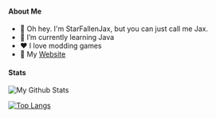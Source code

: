 #### About Me

- 👋 Oh hey. I'm StarFallenJax, but you can just call me Jax.
- 🌱 I’m currently learning Java
- ❤️ I love modding games
- 💾 My [Website](https://starfallenjax.xyz)

#### Stats
![My Github Stats](https://github-readme-stats.vercel.app/api?username=starfallenjax&show_icons=true&theme=tokyonight)

[![Top Langs](https://github-readme-stats.vercel.app/api/top-langs/?username=starfallenjax&layout=compact)](https://github.com/anuraghazra/github-readme-stats)

<!---
SpaceManJax is a ✨ special ✨ repository because its `README.md` (this file) appears on your GitHub profile.
You can click the Preview link to take a look at your changes.
--->

